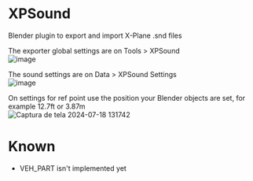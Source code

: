 # XPSound 
Blender plugin to export and import X-Plane .snd files<br>

The exporter global settings are on Tools > XPSound<br>
![image](https://github.com/user-attachments/assets/c925e413-0a5c-427d-9dac-4acabc8cb952)

The sound settings are on Data > XPSound Settings<br>
![image](https://github.com/user-attachments/assets/4b29a9cc-bfb4-4092-b0d7-2f75a1317db5)

On settings for ref point use the position your Blender objects are set, for example 12.7ft or 3.87m<br>
![Captura de tela 2024-07-18 131742](https://github.com/user-attachments/assets/2828ef8c-18f5-4897-902f-3eb593062646)

# Known
- VEH_PART isn't implemented yet
